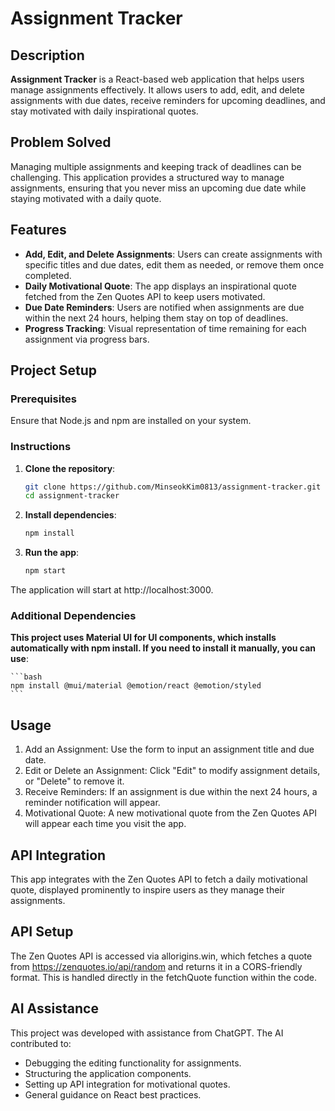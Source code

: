 # Assignment Tracker

## Description

**Assignment Tracker** is a React-based web application that helps users manage assignments effectively. It allows users to add, edit, and delete assignments with due dates, receive reminders for upcoming deadlines, and stay motivated with daily inspirational quotes.

## Problem Solved

Managing multiple assignments and keeping track of deadlines can be challenging. This application provides a structured way to manage assignments, ensuring that you never miss an upcoming due date while staying motivated with a daily quote.

## Features

- **Add, Edit, and Delete Assignments**: Users can create assignments with specific titles and due dates, edit them as needed, or remove them once completed.
- **Daily Motivational Quote**: The app displays an inspirational quote fetched from the Zen Quotes API to keep users motivated.
- **Due Date Reminders**: Users are notified when assignments are due within the next 24 hours, helping them stay on top of deadlines.
- **Progress Tracking**: Visual representation of time remaining for each assignment via progress bars.

## Project Setup

### Prerequisites

Ensure that Node.js and npm are installed on your system.

### Instructions

1. **Clone the repository**:
   ```bash
   git clone https://github.com/MinseokKim0813/assignment-tracker.git
   cd assignment-tracker
   ```
2. **Install dependencies**:

   ```bash
   npm install
   ```

3. **Run the app**:
   ```bash
   npm start
   ```

The application will start at http://localhost:3000.

### Additional Dependencies

**This project uses Material UI for UI components, which installs automatically with npm install. If you need to install it manually, you can use**:

    ```bash
    npm install @mui/material @emotion/react @emotion/styled
    ```

## Usage

1. Add an Assignment: Use the form to input an assignment title and due date.
2. Edit or Delete an Assignment: Click "Edit" to modify assignment details, or "Delete" to remove it.
3. Receive Reminders: If an assignment is due within the next 24 hours, a reminder notification will appear.
4. Motivational Quote: A new motivational quote from the Zen Quotes API will appear each time you visit the app.

## API Integration

This app integrates with the Zen Quotes API to fetch a daily motivational quote, displayed prominently to inspire users as they manage their assignments.

## API Setup

The Zen Quotes API is accessed via allorigins.win, which fetches a quote from https://zenquotes.io/api/random and returns it in a CORS-friendly format. This is handled directly in the fetchQuote function within the code.

## AI Assistance

This project was developed with assistance from ChatGPT. The AI contributed to:

- Debugging the editing functionality for assignments.
- Structuring the application components.
- Setting up API integration for motivational quotes.
- General guidance on React best practices.

